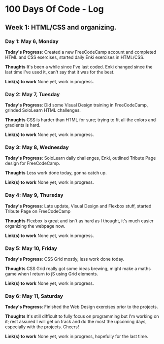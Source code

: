 # 100 Days Of Code - Log

## Week 1: HTML/CSS and organizing.
### Day 1: May 6, Monday

**Today's Progress**: Created a new FreeCodeCamp account and completed HTML and CSS exercises, started daily Enki exercises in HTML/CSS.

**Thoughts** It's been a while since I've last coded. Enki changed since the last time I've used it, can't say that it was for the best.

**Link(s) to work**
None yet, work in progress.

### Day 2: May 7, Tuesday
**Today's Progress**: Did some Visual Design training in FreeCodeCamp, grinded SoloLearn HTML challenges.

**Thoughts** CSS is harder than HTML for sure; trying to fit all the colors and gradients is hard.

**Link(s) to work**
None yet, work in progress.

### Day 3: May 8, Wednesday
**Today's Progress**: SoloLearn daily challenges, Enki, outlined Tribute Page design for FreeCodeCamp.

**Thoughts** Less work done today, gonna catch up.

**Link(s) to work**
None yet, work in progress.

### Day 4: May 9, Thursday
**Today's Progress**: Late update, Visual Design and Flexbox stuff, started Tribute Page on FreeCodeCamp

**Thoughts** Flexbox is great and isn't as hard as I thought, it's much easier organizing the webpage now.

**Link(s) to work**
None yet, work in progress.

### Day 5: May 10, Friday
**Today's Progress**: CSS Grid mostly, less work done today.

**Thoughts** CSS Grid really got some ideas brewing, might make a maths game when I return to jS using Grid elements.

**Link(s) to work**
None yet, work in progress.

### Day 6: May 11, Saturday
**Today's Progress**: Finished the Web Design exercises prior to the projects.

**Thoughts** It's still difficult to fully focus on programming but I'm working on it; rest assured I will get on track and do the most the upcoming days, especially with the projects. Cheers!

**Link(s) to work**
None yet, work in progress, hopefully for the last time.
